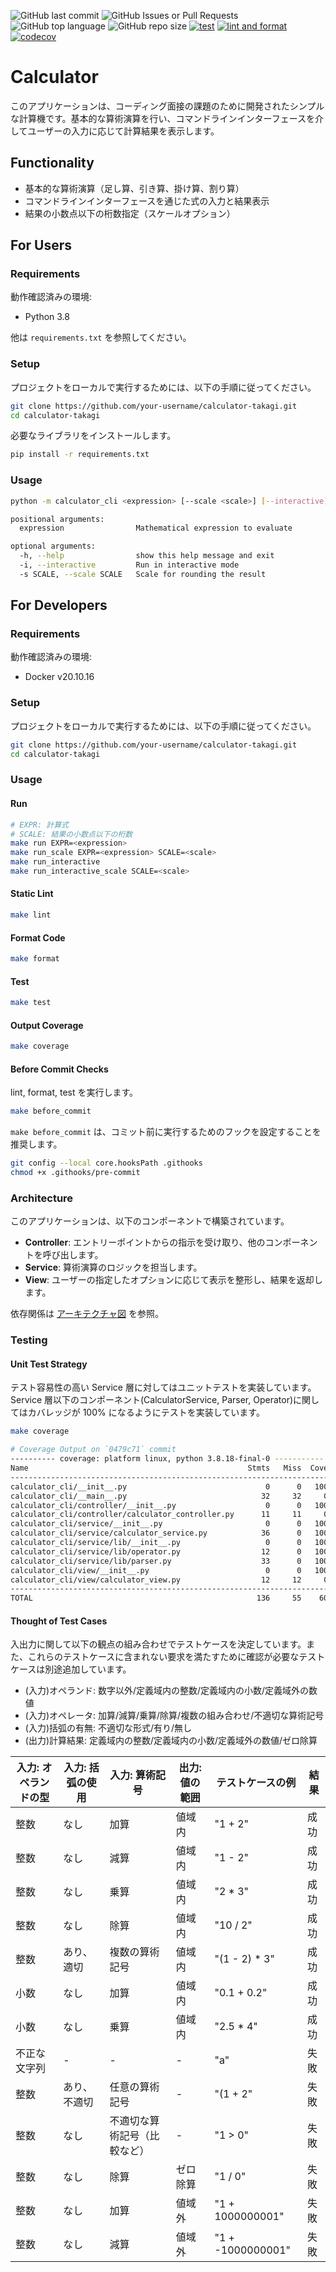 ![GitHub last commit](https://img.shields.io/github/last-commit/shingotakagij7a/calculator-takagi)
![GitHub Issues or Pull Requests](https://img.shields.io/github/issues-pr/shingotakagij7a/calculator-takagi)
![GitHub top language](https://img.shields.io/github/languages/top/shingotakagij7a/calculator-takagi)
![GitHub repo size](https://img.shields.io/github/repo-size/shingotakagij7a/calculator-takagi)
[![test](https://github.com/shingotakagij7a/calculator-takagi/actions/workflows/test.yml/badge.svg)](https://github.com/shingotakagij7a/calculator-takagi/actions/workflows/test.yml)
[![lint and format](https://github.com/shingotakagij7a/calculator-takagi/actions/workflows/lint-and-format.yml/badge.svg)](https://github.com/shingotakagij7a/calculator-takagi/actions/workflows/lint-and-format.yml)
[![codecov](https://codecov.io/gh/shingotakagij7a/calculator-takagi/graph/badge.svg?token=42UWIQY2RI)](https://codecov.io/gh/shingotakagij7a/calculator-takagi)

# Calculator

このアプリケーションは、コーディング面接の課題のために開発されたシンプルな計算機です。基本的な算術演算を行い、コマンドラインインターフェースを介してユーザーの入力に応じて計算結果を表示します。

## Functionality

- 基本的な算術演算（足し算、引き算、掛け算、割り算）
- コマンドラインインターフェースを通じた式の入力と結果表示
- 結果の小数点以下の桁数指定（スケールオプション）

## For Users

### Requirements

動作確認済みの環境:

- Python 3.8

他は `requirements.txt` を参照してください。

### Setup

プロジェクトをローカルで実行するためには、以下の手順に従ってください。

```bash
git clone https://github.com/your-username/calculator-takagi.git
cd calculator-takagi
```

必要なライブラリをインストールします。

```bash
pip install -r requirements.txt
```

### Usage

```bash
python -m calculator_cli <expression> [--scale <scale>] [--interactive]

positional arguments:
  expression                Mathematical expression to evaluate

optional arguments:
  -h, --help                show this help message and exit
  -i, --interactive         Run in interactive mode
  -s SCALE, --scale SCALE   Scale for rounding the result
```

## For Developers

### Requirements

動作確認済みの環境:

- Docker v20.10.16

### Setup

プロジェクトをローカルで実行するためには、以下の手順に従ってください。

```bash
git clone https://github.com/your-username/calculator-takagi.git
cd calculator-takagi
```

### Usage

#### Run

```bash
# EXPR: 計算式
# SCALE: 結果の小数点以下の桁数
make run EXPR=<expression>
make run_scale EXPR=<expression> SCALE=<scale>
make run_interactive
make run_interactive_scale SCALE=<scale>
```

#### Static Lint

```bash
make lint
```

#### Format Code

```bash
make format
```

#### Test

```bash
make test
```

#### Output Coverage

```bash
make coverage
```

#### Before Commit Checks

lint, format, test を実行します。

```bash
make before_commit
```

`make before_commit` は、コミット前に実行するためのフックを設定することを推奨します。

```bash
git config --local core.hooksPath .githooks
chmod +x .githooks/pre-commit
```

### Architecture

このアプリケーションは、以下のコンポーネントで構築されています。

- **Controller**: エントリーポイントからの指示を受け取り、他のコンポーネントを呼び出します。
- **Service**: 算術演算のロジックを担当します。
- **View**: ユーザーの指定したオプションに応じて表示を整形し、結果を返却します。

依存関係は [アーキテクチャ図](docs/architecture.drawio) を参照。

### Testing

#### Unit Test Strategy

テスト容易性の高い Service 層に対してはユニットテストを実装しています。
Service 層以下のコンポーネント(CalculatorService, Parser, Operator)に関してはカバレッジが 100% になるようにテストを実装しています。

```bash
make coverage

# Coverage Output on `0479c71` commit
---------- coverage: platform linux, python 3.8.18-final-0 -----------
Name                                                 Stmts   Miss  Cover
------------------------------------------------------------------------
calculator_cli/__init__.py                               0      0   100%
calculator_cli/__main__.py                              32     32     0%
calculator_cli/controller/__init__.py                    0      0   100%
calculator_cli/controller/calculator_controller.py      11     11     0%
calculator_cli/service/__init__.py                       0      0   100%
calculator_cli/service/calculator_service.py            36      0   100%
calculator_cli/service/lib/__init__.py                   0      0   100%
calculator_cli/service/lib/operator.py                  12      0   100%
calculator_cli/service/lib/parser.py                    33      0   100%
calculator_cli/view/__init__.py                          0      0   100%
calculator_cli/view/calculator_view.py                  12     12     0%
------------------------------------------------------------------------
TOTAL                                                  136     55    60%
```

#### Thought of Test Cases

入出力に関して以下の観点の組み合わせでテストケースを決定しています。また、これらのテストケースに含まれない要求を満たすために確認が必要なテストケースは別途追加しています。

- (入力)オペランド: 数字以外/定義域内の整数/定義域内の小数/定義域外の数値
- (入力)オペレータ: 加算/減算/乗算/除算/複数の組み合わせ/不適切な算術記号
- (入力)括弧の有無: 不適切な形式/有り/無し
- (出力)計算結果: 定義域内の整数/定義域内の小数/定義域外の数値/ゼロ除算

| 入力: オペランドの型 | 入力: 括弧の使用 | 入力: 算術記号               | 出力: 値の範囲 | テストケースの例  | 結果 |
| -------------------- | ---------------- | ---------------------------- | -------------- | ----------------- | ---- |
| 整数                 | なし             | 加算                         | 値域内         | "1 + 2"           | 成功 |
| 整数                 | なし             | 減算                         | 値域内         | "1 - 2"           | 成功 |
| 整数                 | なし             | 乗算                         | 値域内         | "2 \* 3"          | 成功 |
| 整数                 | なし             | 除算                         | 値域内         | "10 / 2"          | 成功 |
| 整数                 | あり、適切       | 複数の算術記号               | 値域内         | "(1 - 2) \* 3"    | 成功 |
| 小数                 | なし             | 加算                         | 値域内         | "0.1 + 0.2"       | 成功 |
| 小数                 | なし             | 乗算                         | 値域内         | "2.5 \* 4"        | 成功 |
| 不正な文字列         | -                | -                            | -              | "a"               | 失敗 |
| 整数                 | あり、不適切     | 任意の算術記号               | -              | "(1 + 2"          | 失敗 |
| 整数                 | なし             | 不適切な算術記号（比較など） | -              | "1 > 0"           | 失敗 |
| 整数                 | なし             | 除算                         | ゼロ除算       | "1 / 0"           | 失敗 |
| 整数                 | なし             | 加算                         | 値域外         | "1 + 1000000001"  | 失敗 |
| 整数                 | なし             | 減算                         | 値域外         | "1 + -1000000001" | 失敗 |
